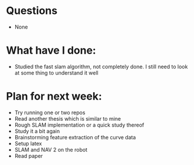 # Questions

- None
# What have I done:
- Studied the fast slam algorithm, not completely done. I still need to look at some thing to understand it well


# Plan for next week:
- Try running one or two repos
- Read another thesis which is similar to mine
- Rough SLAM implementation or a quick study thereof
- Study it a bit again
- Brainstorming feature extraction of the curve data
- Setup latex 
- SLAM and NAV 2 on the robot
- Read paper